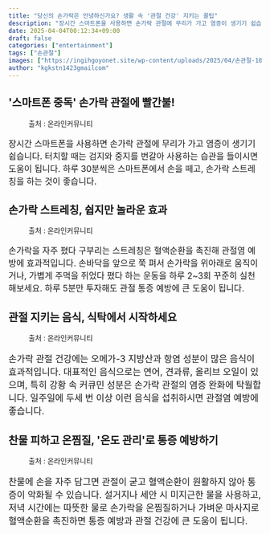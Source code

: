 ```yaml
---
title: "당신의 손가락은 안녕하신가요? 생활 속 '관절 건강' 지키는 꿀팁"
description: "장시간 스마트폰을 사용하면 손가락 관절에 무리가 가고 염증이 생기기 쉽습니다. 터치할 때는 검지와 중지를 번갈아 사용하는 습관을 들이시면 도움이 됩니다. 하루 30분씩은 스마트폰에서 손을 떼고, 손가락 스트레칭을 하는 것이 좋습니다."
date: 2025-04-04T00:12:34+09:00
draft: false
categories: ["entertainment"]
tags: ["손관절"]
images: ["https://ingihgoyonet.site/wp-content/uploads/2025/04/손관절-1024x683.jpg", "https://ingihgoyonet.site/wp-content/uploads/2025/04/손가락스트레칭-1024x683.jpg", "https://ingihgoyonet.site/wp-content/uploads/2025/04/올리브오일-2-1024x683.jpg", "https://ingihgoyonet.site/wp-content/uploads/2025/04/손가락찜질-1024x690.jpg"]
author: "kgkstn1423gmailcom"
---
```


<h2 >'스마트폰 중독' 손가락 관절에 빨간불!</h2> <figure ><img src="https://ingihgoyonet.site/wp-content/uploads/2025/04/손관절-1024x683.jpg" alt="" style="aspect-ratio:16/9;object-fit:cover"/><figcaption >출처 : 온라인커뮤니티</figcaption></figure> <p style="font-size:17px">장시간 스마트폰을 사용하면 손가락 관절에 무리가 가고 염증이 생기기 쉽습니다. 터치할 때는 검지와 중지를 번갈아 사용하는 습관을 들이시면 도움이 됩니다. 하루 30분씩은 스마트폰에서 손을 떼고, 손가락 스트레칭을 하는 것이 좋습니다.</p> <h2 >손가락 스트레칭, 쉽지만 놀라운 효과</h2> <figure ><img src="https://ingihgoyonet.site/wp-content/uploads/2025/04/손가락스트레칭-1024x683.jpg" alt="" style="aspect-ratio:16/9;object-fit:cover"/><figcaption >출처 : 온라인커뮤니티</figcaption></figure> <p style="font-size:17px">손가락을 자주 폈다 구부리는 스트레칭은 혈액순환을 촉진해 관절염 예방에 효과적입니다. 손바닥을 앞으로 쭉 펴서 손가락을 위아래로 움직이거나, 가볍게 주먹을 쥐었다 폈다 하는 운동을 하루 2~3회 꾸준히 실천해보세요. 하루 5분만 투자해도 관절 통증 예방에 큰 도움이 됩니다.</p> <h2 >관절 지키는 음식, 식탁에서 시작하세요</h2> <figure ><img src="https://ingihgoyonet.site/wp-content/uploads/2025/04/올리브오일-2-1024x683.jpg" alt="" style="aspect-ratio:16/9;object-fit:cover"/><figcaption >출처 : 온라인커뮤니티</figcaption></figure> <p style="font-size:18px">손가락 관절 건강에는 오메가-3 지방산과 항염 성분이 많은 음식이 효과적입니다. 대표적인 음식으로는 연어, 견과류, 올리브 오일이 있으며, 특히 강황 속 커큐민 성분은 손가락 관절의 염증 완화에 탁월합니다. 일주일에 두세 번 이상 이런 음식을 섭취하시면 관절염 예방에 좋습니다.</p> <h2 >찬물 피하고 온찜질, '온도 관리'로 통증 예방하기</h2> <figure ><img src="https://ingihgoyonet.site/wp-content/uploads/2025/04/손가락찜질-1024x690.jpg" alt="" style="aspect-ratio:16/9;object-fit:cover"/><figcaption >출처 : 온라인커뮤니티</figcaption></figure> <p style="font-size:18px">찬물에 손을 자주 담그면 관절이 굳고 혈액순환이 원활하지 않아 통증이 악화될 수 있습니다. 설거지나 세안 시 미지근한 물을 사용하고, 저녁 시간에는 따뜻한 물로 손가락을 온찜질하거나 가벼운 마사지로 혈액순환을 촉진하면 통증 예방과 관절 건강에 큰 도움이 됩니다.</p>